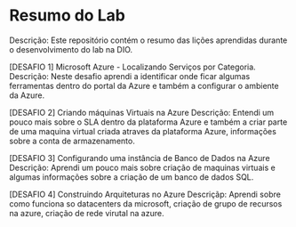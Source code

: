 # Resumo do Lab
Descrição: Este repositório contém o resumo das lições aprendidas durante o desenvolvimento do lab na DIO.

[DESAFIO 1] Microsoft Azure - Localizando Serviços por Categoria.
Descrição: Neste desafio aprendi a identificar onde ficar algumas ferramentas dentro do portal da Azure e também a configurar o ambiente da Azure.


[DESAFIO 2] Criando máquinas Virtuais na Azure
Descrição: Entendi um pouco mais sobre o SLA dentro da plataforma Azure e também a criar parte de uma maquina virtual criada atraves da plataforma Azure, informações sobre a conta de armazenamento.


[DESAFIO 3] Configurando uma instância de Banco de Dados na Azure
Descrição: Aprendi um pouco mais sobre criação de maquinas virtuais e algumas informações sobre a criação de um banco de dados SQL.


[DESAFIO 4] Construindo Arquiteturas no Azure
Descriçãp: Aprendi sobre como funciona so datacenters da microsoft, criação de grupo de recursos na azure, criação de rede virutal na azure.
